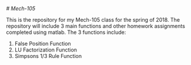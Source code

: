 *# Mech-105*

This is the repository for my Mech-105 class for the spring of 2018. The repository will include 3 main functions and other homework assignments completed using matlab. The 3 functions include:
1. False Position Function
2. LU Factorization Function
3. Simpsons 1/3 Rule Function
